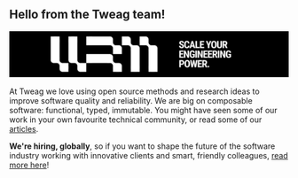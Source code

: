 ## Hello from the Tweag team!

![Scale your engineering power](./banner.jpg)

At Tweag we love using open source methods and research ideas to
improve software quality and reliability. We are big on composable
software: functional, typed, immutable. You might have seen some of
our work in your own favourite technical community, or read some of
our [articles](https://tweag.io/blog).

**We're hiring, globally**, so if you want to shape the future of the
software industry working with innovative clients and smart, friendly
colleagues, [read more here](https://tweag.io/careers)!
